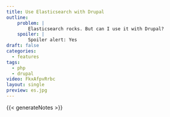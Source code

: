 ```yaml
---
title: Use Elasticsearch with Drupal
outline:
    problem: |
        Elasticsearch rocks. But can I use it with Drupal?
    spoiler: |
        Spoiler alert: Yes
draft: false
categories:
  - features
tags:
  - php
  - drupal
video: FkxAfpvRrbc
layout: single
preview: es.jpg
---
```


{{< generateNotes >}}
